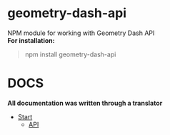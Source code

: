# geometry-dash-api
NPM module for working with Geometry Dash API</br>
**For installation:**
> npm install geometry-dash-api
# DOCS
 **All documentation was written through a translator**
* [Start](https://github.com/fakemancat/geometry-dash-api/blob/master/docs/start.md)
  * [API](https://github.com/fakemancat/geometry-dash-api/blob/master/docs/API.md)
#
